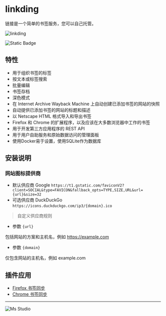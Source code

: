 # linkding

链接是一个简单的书签服务，您可以自己托管。

![linkding](https://file.lifebus.top/imgs/linkding_cover.png)

![Static Badge](https://img.shields.io/badge/%E6%96%B0%E7%96%86%E8%90%8C%E6%A3%AE%E8%BD%AF%E4%BB%B6%E5%BC%80%E5%8F%91%E5%B7%A5%E4%BD%9C%E5%AE%A4-%E6%8F%90%E4%BE%9B%E6%8A%80%E6%9C%AF%E6%94%AF%E6%8C%81-blue)

## 特性

+ 用于组织书签的标签
+ 按文本或标签搜索
+ 批量编辑
+ 书签存档
+ 深色模式
+ 在 Internet Archive Wayback Machine 上自动创建已添加书签的网站的快照
+ 自动提供已添加书签的网站的标题和描述
+ 以 Netscape HTML 格式导入和导出书签
+ Firefox 和 Chrome 的扩展程序，以及应该在大多数浏览器中工作的书签
+ 用于开发第三方应用程序的 REST API
+ 用于用户自助服务和原始数据访问的管理面板
+ 使用Docker易于设置，使用SQLite作为数据库

## 安装说明

### 网站图标提供商

+ 默认供应商 Google
  `https://t1.gstatic.com/faviconV2?client=SOCIAL&type=FAVICON&fallback_opts=TYPE,SIZE,URL&url={url}&size=32`
+ 可选供应商 DuckDuckGo
  `https://icons.duckduckgo.com/ip3/{domain}.ico`

> 自定义供应商规则

+ 参数 `{url}`

包括网站的方案和主机名，例如 https://example.com

+ 参数 `{domain}`

仅包含网站的主机名，例如 example.com

## 插件应用

+ [Firefox 书签同步](https://addons.mozilla.org/de/firefox/addon/linkding-extension/)
+ [Chrome 书签同步](https://chrome.google.com/webstore/detail/linkding-extension/beakmhbijpdhipnjhnclmhgjlddhidpe)

---

![Ms Studio](https://file.lifebus.top/imgs/ms_blank_001.png)
